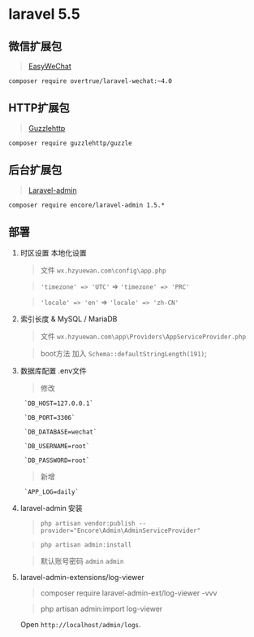 # laravel 5.5


## 微信扩展包

> [EasyWeChat](https://github.com/overtrue/laravel-wechat)

    composer require overtrue/laravel-wechat:~4.0

## HTTP扩展包

> [Guzzlehttp](https://github.com/guzzle/guzzle)

    composer require guzzlehttp/guzzle

## 后台扩展包

> [Laravel-admin](http://laravel-admin.org/docs/#/zh/installation)

    composer require encore/laravel-admin 1.5.*

## 部署

1. 时区设置 本地化设置

    > 文件 `wx.hzyuewan.com\config\app.php`

    > `'timezone' => 'UTC'` => `'timezone' => 'PRC'`

    > `'locale' => 'en'` => `'locale' => 'zh-CN'`

1. 索引长度 & MySQL / MariaDB

    > 文件 `wx.hzyuewan.com\app\Providers\AppServiceProvider.php`

    > boot方法 加入 `Schema::defaultStringLength(191)`;

1. 数据库配置 .env文件

    > 修改

        `DB_HOST=127.0.0.1`

        `DB_PORT=3306`

        `DB_DATABASE=wechat`

        `DB_USERNAME=root`

        `DB_PASSWORD=root`

    > 新增

        `APP_LOG=daily`

1. laravel-admin 安装

    > `php artisan vendor:publish --provider="Encore\Admin\AdminServiceProvider"`

    > `php artisan admin:install`

    > 默认账号密码 `admin` `admin`

1. laravel-admin-extensions/log-viewer

    > composer require laravel-admin-ext/log-viewer -vvv

    > php artisan admin:import log-viewer

    Open `http://localhost/admin/logs`.
